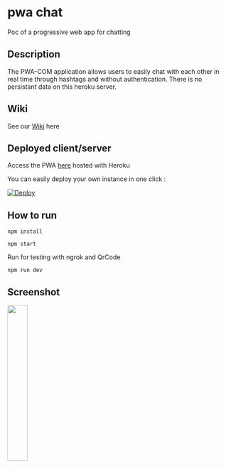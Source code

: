 # pwa chat

Poc of a progressive web app for chatting

## Description
The PWA-COM application allows users to easily chat with each other in real time through hashtags and without authentication. 
There is no persistant data on this heroku server.

## Wiki
See our [Wiki](https://github.com/blipn/pwa-com-pub/wiki) here 

## Deployed client/server
Access the PWA [here](https://pwa-com.herokuapp.com/) hosted with Heroku

You can easily deploy your own instance in one click :

 [![Deploy](https://www.herokucdn.com/deploy/button.svg)](https://heroku.com/deploy)

## How to run

```
npm install
```

```
npm start
```

Run for testing with ngrok and QrCode
```
npm run dev
```

## Screenshot

<img src="https://github.com/blipn/pwa-com-pub/blob/master/wiki/screen0.jpg" width="30%">
